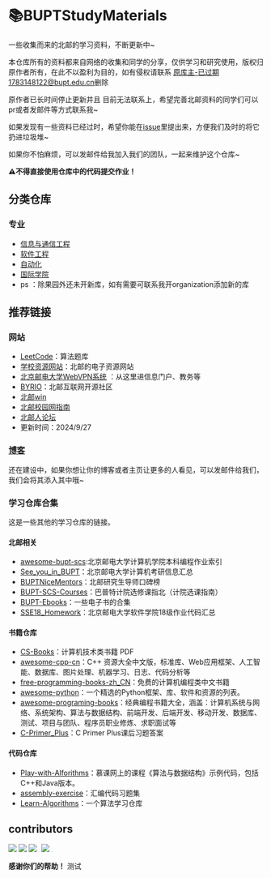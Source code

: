 # 📚BUPTStudyMaterials
一些收集而来的北邮的学习资料，不断更新中~

本仓库所有的资料都来自网络的收集和同学的分享，仅供学习和研究使用，版权归原作者所有，在此不以盈利为目的，如有侵权请联系 [原库主-已过期](zzzhhh@bupt.edu.cn) [1783148122@bupt.edu.cn](1783148122@bupt.edu.cn)删除

原作者已长时间停止更新并且 目前无法联系上，希望完善北邮资料的同学们可以pr或者发邮件等方式联系我~

如果发现有一些资料已经过时，希望你能在[issue](https://github.com/Halfapear/BUPTStudyMaterials/issues)里提出来，方便我们及时的将它扔进垃圾堆~

如果你不怕麻烦，可以发邮件给我加入我们的团队，一起来维护这个仓库~

**⚠不得直接使用仓库中的代码提交作业！**

## 分类仓库

### 专业

- [信息与通信工程](https://github.com/BUPT-study-materials/Information-and-Communication-Engineering)
- [软件工程](https://github.com/BUPT-study-materials/Software-Engeering)
- [自动化](https://github.com/BUPT-study-materials/Automation)
- [国际学院](https://github.com/Halfapear/BuptInternationalSchool)
- ps ：除果园外还未开新库，如有需要可联系我开organization添加新的库

## 推荐链接

### 网站


- [LeetCode](https://leetcode-cn.com/)：算法题库
- [学校资源网站](https://idp.bupt.edu.cn)：北邮的电子资源网站
- [北京邮电大学WebVPN系统]([https://webvpn.bupt.edu.cn/login](https://webvpn.bupt.edu.cn/)) ：从这里进信息门户、教务等
- [BYRIO](https://byrio.org/)：北邮互联网开源社区
- [北邮win](https://win.bupt.edu.cn/)
- [北邮校园网指南](https://wiki.buptnet.icu/)
- [北邮人论坛](https://bbs.byr.cn/index)
- []()
  更新时间：2024/9/27



### [博客](BlogList.md)

还在建设中，如果你想让你的博客或者主页让更多的人看见，可以发邮件给我们，我们会将其添入其中哦~

### 学习仓库合集

这是一些其他的学习仓库的链接。

#### 北邮相关

- [awesome-bupt-scs](https://github.com/brupst/awesome-bupt-scs):北京邮电大学计算机学院本科编程作业索引
- [See_you_in_BUPT](https://github.com/ningzimu/See_you_in_BUPT)：北京邮电大学计算机考研信息汇总
- [BUPTNiceMentors](https://github.com/wukongbajie/BUPTNiceMentors)：北邮研究生导师口碑榜
- [BUPT-SCS-Courses](https://github.com/Oneliey/BUPT-SCS-Courses)：巴普特计院选修课指北（计院选课指南）
- [BUPT-Ebooks](https://github.com/BUPT-Resources/BUPT-Ebooks)：一些电子书的合集
- [SSE18_Homework](https://github.com/xianfei/SSE18_Homework)：北京邮电大学软件学院18级作业代码汇总

#### 书籍仓库

- [CS-Books](https://github.com/huihut/CS-Books/tree/master)：计算机技术类书籍 PDF
- [awesome-cpp-cn](https://github.com/jobbole/awesome-cpp-cn)：C++ 资源大全中文版，标准库、Web应用框架、人工智能、数据库、图片处理、机器学习、日志、代码分析等
- [free-programming-books-zh_CN](https://github.com/justjavac/free-programming-books-zh_CN)：免费的计算机编程类中文书籍
- [awesome-python](https://github.com/vinta/awesome-python)：一个精选的Python框架、库、软件和资源的列表。
- [awesome-programing-books](https://github.com/jobbole/awesome-programming-books)：经典编程书籍大全，涵盖：计算机系统与网络、系统架构、算法与数据结构、前端开发、后端开发、移动开发、数据库、测试、项目与团队、程序员职业修炼、求职面试等
- [C-Primer_Plus](https://github.com/zhayujie/C-Primer-Plus)：C Primer Plus课后习题答案

#### 代码仓库

- [Play-with-Alforithms](https://github.com/liuyubobobo/Play-with-Algorithms)：慕课网上的课程《算法与数据结构》示例代码，包括C++和Java版本。
- [assembly-exercise](https://github.com/Forec/assembly-exercise)：汇编代码习题集
- [Learn-Algorithms](https://github.com/nonstriater/Learn-Algorithms)：一个算法学习仓库

## contributors

[![](https://avatars2.githubusercontent.com/u/48408863?s=40&u=4ee8494eda8b95d0528c6a66e4565c9ee057c68b&v=4)](https://github.com/ppdog0) 
[![](https://avatars1.githubusercontent.com/u/44118896?s=40&u=75b00cedea3d20ec709d3d2af601a870fdd7fb17&v=4)](https://github.com/Luyitas) 
[![](https://avatars0.githubusercontent.com/u/55040189?s=40&u=67f7d215758feb52dd1402afe44272e649e6b7da&v=4)](https://github.com/Flown-UI) [<img src="https://avatars0.githubusercontent.com/u/17513853?s=40&v=4" style="zoom:9.5%;" />](https://github.com/zwt-ss) 
[![](https://avatars3.githubusercontent.com/u/70639586?s=40&u=aed2ee5ea48afbc8dc53c9041e98704f708e3286&v=4)](https://github.com/zh-hang) [<img src="https://avatars.githubusercontent.com/u/57791704?s=40&v=4" style="zoom:9.5%;" />](https://github.com/FireBEAR12138)

**感谢你们的帮助！**
测试

